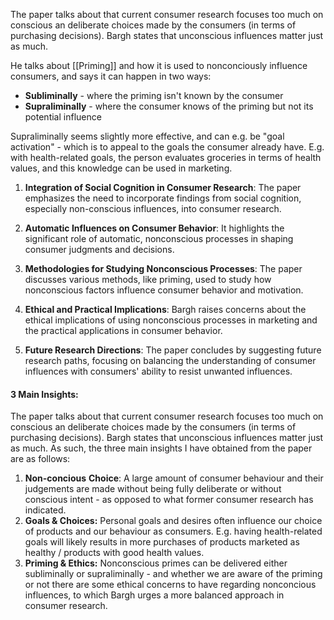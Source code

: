 The paper talks about that current consumer research focuses too much on conscious an deliberate choices made by the consumers (in terms of purchasing decisions). Bargh states that unconscious influences matter just as much.

He talks about [[Priming]] and how it is used to nonconciously influence consumers, and says it can happen in two ways:
 - **Subliminally** - where the priming isn't known by the consumer
- **Supraliminally** - where the consumer knows of the priming but not its potential influence

Supraliminally seems slightly more effective, and can e.g. be "goal activation" - which is to appeal to the goals the consumer already have. E.g. with health-related goals,  the person evaluates groceries in terms of health values, and this knowledge can be used in marketing.


1. **Integration of Social Cognition in Consumer Research**: The paper emphasizes the need to incorporate findings from social cognition, especially non-conscious influences, into consumer research.
    
2. **Automatic Influences on Consumer Behavior**: It highlights the significant role of automatic, nonconscious processes in shaping consumer judgments and decisions.
    
3. **Methodologies for Studying Nonconscious Processes**: The paper discusses various methods, like priming, used to study how nonconscious factors influence consumer behavior and motivation.
    
4. **Ethical and Practical Implications**: Bargh raises concerns about the ethical implications of using nonconscious processes in marketing and the practical applications in consumer behavior.
    
5. **Future Research Directions**: The paper concludes by suggesting future research paths, focusing on balancing the understanding of consumer influences with consumers' ability to resist unwanted influences.

#### 3 Main Insights:
The paper talks about that current consumer research focuses too much on conscious an deliberate choices made by the consumers (in terms of purchasing decisions). Bargh states that unconscious influences matter just as much. As such, the three main insights I have obtained from the paper are as follows:

1. **Non-concious** **Choice**: A large amount of consumer behaviour and their judgements are made without being fully deliberate or without conscious intent - as opposed to what former consumer research has indicated.
2. **Goals & Choices:** Personal goals and desires often influence our choice of products and our behaviour as consumers. E.g. having health-related goals will likely results in more purchases of products marketed as healthy / products with good health values.
3. **Priming & Ethics:** Nonconscious primes can be delivered either subliminally or supraliminally - and whether we are aware of the priming or not there are some ethical concerns to have regarding nonconcious influences, to which Bargh urges a more balanced approach in consumer research.
